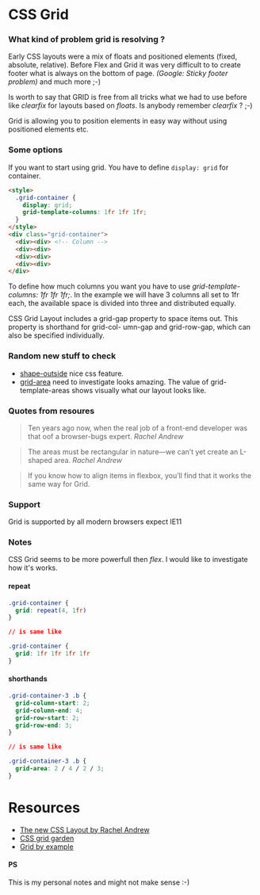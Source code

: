 # CSS Grid

### What kind of problem grid is resolving ?

Early CSS layouts were a mix of floats and positioned elements (fixed, absolute, relative).
Before Flex and Grid it was very difficult to to create footer what is always on the
bottom of page. _(Google: Sticky footer problem)_ and much more ;-)

Is worth to say that GRID is free from all tricks what we had to use before
like _clearfix_ for layouts based on _floats_. Is anybody remember _clearfix_ ? ;-)

Grid is allowing you to position elements in easy way without using positioned
elements etc.

### Some options

If you want to start using grid. You have to define `display: grid` for container.
```html
<style>
  .grid-container {
    display: grid;
    grid-template-columns: 1fr 1fr 1fr;
  }
</style>
<div class="grid-container">
  <div><div> <!-- Column -->
  <div><div>
  <div><div>
  <div><div>
</div>
```

To define how much columns you want you have to use _grid-template-columns: 1fr 1fr 1fr;_.
In the example we will have 3 columns all set to 1fr each, the available space is divided into three and distributed equally.

CSS Grid Layout includes a grid-gap property to space items out. This property is shorthand for grid-col- umn-gap and grid-row-gap, which can also be specified individually.

### Random new stuff to check
* [shape-outside](https://developer.mozilla.org/en-US/docs/Web/CSS/shape-outside) nice css feature.
* [grid-area]() need to investigate looks amazing.  The value of grid-template-areas shows visually what our layout looks like.
### Quotes from resoures
> Ten years ago now, when the real job of a front-end developer was that
oof a browser-bugs expert. <cite>Rachel Andrew</cite>

> The areas must be rectangular in nature—we can’t yet create an L-shaped area. <cite>Rachel Andrew</cite>

> If you know how to align items in flexbox, you’ll find that it works the same way for Grid.

### Support
Grid is supported by all modern browsers expect IE11

### Notes
CSS Grid seems to be more powerfull then _flex_. I would like to investigate how it's works.


#### repeat

```css
.grid-container {
  grid: repeat(4, 1fr)
}

// is same like

.grid-container {
  grid: 1fr 1fr 1fr 1fr
}
```
#### shorthands

```css
.grid-container-3 .b {
  grid-column-start: 2;
  grid-column-end: 4;
  grid-row-start: 2;
  grid-row-end: 3;
}

// is same like

.grid-container-3 .b {
  grid-area: 2 / 4 / 2 / 3;
}
```

# Resources

* [The new CSS Layout by Rachel Andrew](https://abookapart.com/products/the-new-css-layout)
* [CSS grid garden](http://cssgridgarden.com/)
* [Grid by example](https://gridbyexample.com/)

#### PS

This is my personal notes and might not make sense :-)
